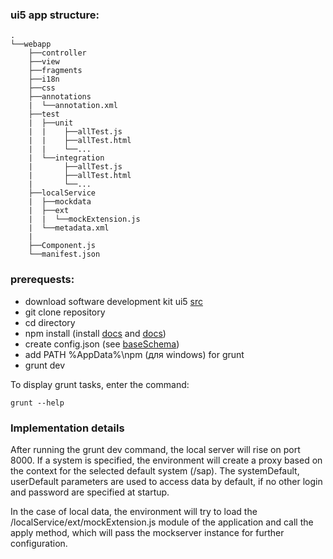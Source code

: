### ui5 app structure:
```
.
└──webapp
	├──controller
	├──view
	├──fragments
	├──i18n
	├──css
    ├──annotations
    |  └──annotation.xml
	├──test
	|  ├──unit
	|  |	├──allTest.js
	|  |	├──allTest.html
	|  |	└──...
	|  └──integration
	|  		├──allTest.js
	|  		├──allTest.html
	|		└──...
	├──localService
	|  ├──mockdata
	|  ├──ext
	|  |  └──mockExtension.js
	|  └──metadata.xml
	|  
	├──Component.js
	└──manifest.json
```

### prerequests:
- download software development kit ui5 [src](https://tools.hana.ondemand.com/#sapui5)
- git clone repository
- cd directory
- npm install (install [docs](https://gruntjs.com) and [docs](https://sap.github.io/ui5-tooling/))
- create config.json (see [baseSchema](./utils/configSchema.js))
- add PATH %AppData%\npm (для windows) for grunt
- grunt dev

To display grunt tasks, enter the command:
```
grunt --help
```

### Implementation details
After running the grunt dev command, the local server will rise on port 8000.
If a system is specified, the environment will create a proxy based on the context for the selected default system (/sap).
The systemDefault, userDefault parameters are used to access data by default, if no other login and password are specified at startup.

In the case of local data, the environment will try to load the /localService/ext/mockExtension.js module of the application and call the apply method, which will pass the mockserver instance for further configuration.